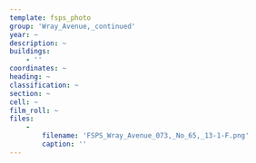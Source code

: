 ```yaml
---
template: fsps_photo
group: 'Wray_Avenue,_continued'
year: ~
description: ~
buildings:
    - ''
coordinates: ~
heading: ~
classification: ~
section: ~
cell: ~
film_roll: ~
files:
    -
        filename: 'FSPS_Wray_Avenue_073,_No_65,_13-1-F.png'
        caption: ''
---
```

